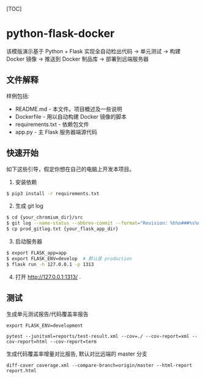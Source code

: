 [TOC]

# python-flask-docker

该模版演示基于 Python + Flask 实现全自动检出代码 -> 单元测试 -> 构建 Docker 镜像 -> 推送到 Docker 制品库 -> 部署到远端服务器

## 文件解释

样例包括:

- README.md - 本文件。项目概述及一些说明
- Dockerfile - 用以自动构建 Docker 镜像的脚本
- requirements.txt - 依赖包文件
- app.py - 主 Flask 服务器端源代码

## 快速开始

如下这些引导，假定你想在自己的电脑上开发本项目。

1. 安装依赖

```bash
$ pip3 install -r requirements.txt
```

2. 生成 git log

```bash
$ cd {your_chromium_dir}/src
$ git log --name-status --abbrev-commit --format="Revision: %h%n###%s%n<<<<Detail:%n%b<<<<End" HEAD...{your_old_revision} > prod_gitlog.txt
$ cp prod_gitlog.txt {your_flask_app_dir}
```


3. 启动服务器

```bash
$ export FLASK_app=app
$ export FLASK_ENV=develop  # 默认是 production
$ flask run -h 127.0.0.1 -p 1313
```

4. 打开 <http://127.0.0.1:1313/> .


## 测试

生成单元测试报告/代码覆盖率报告

```
export FLASK_ENV=development

pytest --junitxml=reports/test-result.xml --cov=./ --cov-report=xml --cov-report=html --cov-report=term
```

生成代码覆盖率增量对比报告, 默认对比远端的 master 分支
 ```
diff-cover coverage.xml --compare-branch=origin/master --html-report report.html
```


